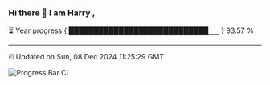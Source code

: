 ### Hi there 👋 I am Harry , 

⏳ Year progress { ████████████████████████████▁▁ } 93.57 %

---

⏰ Updated on Sun, 08 Dec 2024 11:25:29 GMT

![Progress Bar CI](https://github.com/duykhang68/duykhang68/workflows/Progress%20Bar%20CI/badge.svg)
